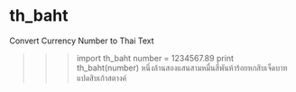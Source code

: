 # th_baht
Convert Currency Number to Thai Text


>>> import th_baht
>>> number = 1234567.89
>>> print th_baht(number)
หนึ่งล้านสองแสนสามหมื่นสี่พันห้าร้อยหกสิบเจ็ดบาท แปดสิบเก้าสตางค์
>>> 
